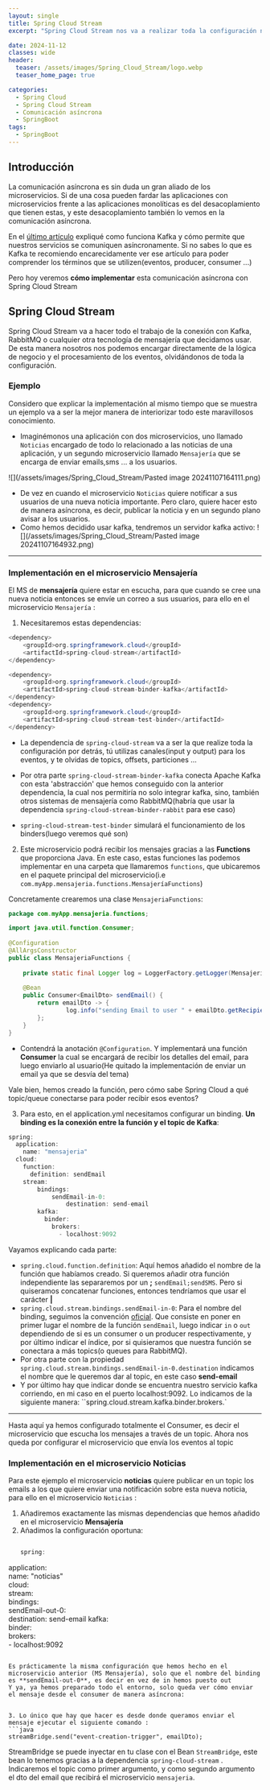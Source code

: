 ```yaml
---
layout: single
title: Spring Cloud Stream
excerpt: "Spring Cloud Stream nos va a realizar toda la configuración necesaria para poder instaurar comunicación asíncrona entre nuestros servicios, preparando toda la configuración necesaria para que nosotros como desarrolladores nos encargemos simplemente de la lógica de negocio, y nos olvidemos de configurar topics(para Kafka) o queues(para RabbitMQ)"

date: 2024-11-12
classes: wide
header:
  teaser: /assets/images/Spring_Cloud_Stream/logo.webp
  teaser_home_page: true

categories:
  - Spring Cloud 
  - Spring Cloud Stream
  - Comunicación asíncrona
  - SpringBoot
tags:  
  - SpringBoot
---
```


## Introducción
La comunicación asíncrona es sin duda un  gran aliado de los microservicios. Si de una cosa pueden fardar las aplicaciones con microservicios frente a las aplicaciones monolíticas es del desacoplamiento que tienen estas, y este desacoplamiento también lo vemos en la comunicación asíncrona.

En el [último artículo](https://egarmar1.github.io/Kafka/#) expliqué como funciona Kafka y cómo permite que nuestros servicios se comuniquen asíncronamente. Si no sabes lo que es Kafka te recomiendo encarecidamente ver ese artículo para poder comprender los términos que se utilizen(eventos, producer, consumer ...)

Pero hoy veremos **cómo implementar** esta comunicación asíncrona con Spring Cloud Stream


## Spring Cloud Stream
Spring Cloud Stream va a hacer todo el trabajo de la conexión con Kafka, RabbitMQ o cualquier otra tecnología de mensajería que decidamos usar. De esta manera nosotros nos podemos encargar directamente de la lógica de negocio y el procesamiento de los eventos, olvidándonos de toda la configuración.



### Ejemplo
Considero que explicar la implementación al mismo tiempo que se muestra un ejemplo va a ser la mejor manera de interiorizar todo este maravillosos conocimiento.

- Imaginémonos una aplicación con dos microservicios, uno llamado `Noticias` encargado de todo lo relacionado a las noticias de una aplicación, y un segundo microservicio llamado `Mensajería` que se encarga de enviar emails,sms ... a los usuarios.

![](/assets/images/Spring_Cloud_Stream/Pasted image 20241107164111.png)
- De vez en cuando el microservicio `Noticias` quiere notificar a sus usuarios de una nueva noticia importante. Pero claro, quiere hacer esto de manera asíncrona, es decir, publicar la noticia y en un segundo plano avisar a los usuarios.
- Como hemos decidido usar kafka, tendremos un servidor kafka activo:
![](/assets/images/Spring_Cloud_Stream/Pasted image 20241107164932.png)

---

### Implementación en el microservicio **Mensajería**
El MS de **mensajería** quiere estar en escucha, para que cuando se cree una nueva noticia entonces se envíe un correo a sus usuarios, para ello en el microservicio `Mensajería` :
1. Necesitaremos estas dependencias:
```java
<dependency>  
    <groupId>org.springframework.cloud</groupId>  
    <artifactId>spring-cloud-stream</artifactId>  
</dependency>

<dependency>  
    <groupId>org.springframework.cloud</groupId>  
    <artifactId>spring-cloud-stream-binder-kafka</artifactId>  
</dependency>  
<dependency> 
	<groupId>org.springframework.cloud</groupId>
	<artifactId>spring-cloud-stream-test-binder</artifactId>
</dependency>

```
- La dependencia de `spring-cloud-stream` va a ser la que realize toda la configuración por detrás, tú utilizas canales(input y output) para los eventos, y te olvidas de topics, offsets, particiones ... 

- Por otra parte `spring-cloud-stream-binder-kafka` conecta Apache Kafka con esta 'abstracción' que hemos conseguido con la anterior dependencia, la cual nos permitiría no solo integrar kafka, sino, también otros  sistemas de mensajería como RabbitMQ(habría que usar la dependencia `spring-cloud-stream-binder-rabbit` para ese caso)
- `spring-cloud-stream-test-binder` simulará el funcionamiento de los binders(luego veremos qué son)

2. Este microservicio podrá recibir los mensajes gracias a las **Functions** que proporciona Java. En este caso, estas funciones las podemos implementar en una carpeta que llamaremos `functions`, que ubicaremos en el paquete principal del microservicio(i.e `com.myApp.mensajeria.functions.MensajeríaFunctions`)

Concretamente crearemos una clase `MensajeriaFunctions`:

```java
package com.myApp.mensajeria.functions;  

import java.util.function.Consumer;  
  
@Configuration  
@AllArgsConstructor  
public class MensajeriaFunctions {  
  
    private static final Logger log = LoggerFactory.getLogger(MensajeriaFunctions.class);  
  
    @Bean  
    public Consumer<EmailDto> sendEmail() {  
        return emailDto -> {  
                log.info("sending Email to user " + emailDto.getRecipientEmail());  
        };  
    }  
}
```
- Contendrá la anotación `@Configuration`. Y implementará una función **Consumer** la cual se encargará de recibir los detalles del email, para luego enviarlo al usuario(He quitado la implementación de enviar un email ya que se desvía del tema)

Vale bien, hemos creado la función, pero cómo sabe Spring Cloud a qué topic/queue conectarse para poder recibir esos eventos?

3. Para esto, en el application.yml necesitamos configurar un binding. **Un binding es la conexión entre la función y el topic de Kafka**:
```java
spring:  
  application:  
    name: "mensajeria"  
  cloud:  
    function:  
      definition: sendEmail
    stream:  
		bindings:  
		    sendEmail-in-0:  
				destination: send-email
		kafka:  
		  binder:  
		    brokers:  
		      - localhost:9092
```

Vayamos explicando cada parte:
- `spring.cloud.function.definition`: Aquí hemos añadido el nombre de la función que habíamos creado. Si queremos añadir otra función independiente las separaremos por un **;** `sendEmail;sendSMS`. Pero si quiseramos concatenar funciones, entonces tendríamos que usar el carácter **|**
- `spring.cloud.stream.bindings.sendEmail-in-0`:
	Para el nombre del binding, seguimos la convención [oficial](https://docs.spring.io/spring-cloud-stream/reference/spring-cloud-stream/functional-binding-names.html). Que consiste en poner en primer lugar el nombre de la función `sendEmail`, luego indicar `in` o `out` dependiendo de si es un consumer o un producer respectivamente, y por último indicar el índice, por si quisieramos que nuestra función se conectara a más topics(o queues para RabbitMQ).
- Por otra parte con la propiedad `spring.cloud.stream.bindings.sendEmail-in-0.destination` indicamos el nombre que le queremos dar al topic, en este caso **send-email**
- Y por último hay que indicar donde se encuentra nuestro servicio kafka corriendo, en mi caso en el puerto localhost:9092. Lo indicamos de la siguiente manera: ``spring.cloud.stream.kafka.binder.brokers.<Instancia Kafka>`

---
Hasta aquí ya hemos configurado totalmente el Consumer, es decir el microservicio que escucha los mensajes a través de un topic. Ahora nos queda por configurar el microservicio que envía los eventos al topic
### Implementación en el microservicio **Noticias**
Para este ejemplo el microservicio **noticias** quiere publicar en un topic los emails a los que quiere enviar una notificación sobre esta nueva noticia, para ello en el microservicio `Noticias` :

1. Añadiremos exactamente las mismas dependencias que hemos añadido en el microservicio **Mensajería**
2. Añadimos la configuración oportuna:
   ```java
   
   spring:  
  application:  
    name: "noticias"  
  cloud:  
    stream:  
      bindings:  
        sendEmail-out-0:  
          destination: send-email
      kafka:  
        binder:  
          brokers:  
            - localhost:9092
```

Es prácticamente la misma configuración que hemos hecho en el microservicio anterior (MS Mensajería), solo que el nombre del binding es **sendEmail-out-0**, es decir en vez de in hemos puesto out
Y ya, ya hemos preparado todo el entorno, solo queda ver cómo enviar el mensaje desde el consumer de manera asíncrona:


3. Lo único que hay que hacer es desde donde queramos enviar el mensaje ejecutar el siguiente comando :
```java
streamBridge.send("event-creation-trigger", emailDto);
```
StreamBridge se puede inyectar en tu clase con el Bean `StreamBridge`, este bean lo tenemos gracias a la dependencia `spring-cloud-stream` . Indicaremos el topic como primer argumento, y como segundo argumento el dto del email que recibirá  el microservicio `mensajeria`.

